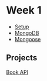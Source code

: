 # Week 1

- [Setup](../01-setup/README.md)
- [MongoDB](../02-mongodb/README.md)
- [Mongoose](../03-mongosse/README.md)

## Projects

[Book API](https://github.com/samirm00/express-mongodb-template)
